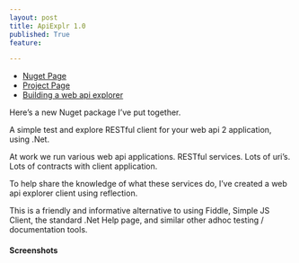 ```yaml
---
layout: post
title: ApiExplr 1.0
published: True
feature: 

---
```


*   [Nuget Page](http://www.nuget.org/packages/ApiExplr/)
*   [Project Page](http://github.com/kahneraja/ApiExplr/wiki/)
*   [Building a web api explorer](http://www.kahneraja.com/building-a-web-api-explorer/)

Here’s a new Nuget package I’ve put together.

A simple test and explore RESTful client for your web api 2 application, using .Net.

At work we run various web api applications. RESTful services. Lots of uri’s. Lots of contracts with client application.

To help share the knowledge of what these services do, I’ve created a web api explorer client using reflection.

This is a friendly and informative alternative to using Fiddle, Simple JS Client, the standard .Net Help page, and similar other adhoc testing / documentation tools.

#### Screenshots